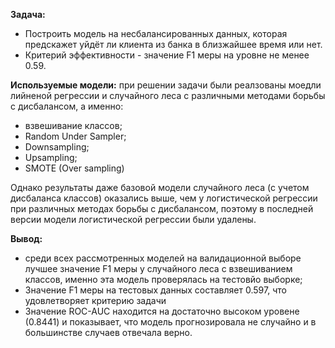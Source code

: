 **Задача:** 
- Построить модель на несбалансированных данных, которая предскажет уйдёт ли клиента из банка в близжайшее время или нет. 
- Критерий эффективности - значение F1 меры на уровне не менее 0.59.

**Используемые модели:** при решении задачи были реалзованы моедли лийненой регрессии и случайного леса с различными методами борьбы с дисбалансом, а именно:
- взвешивание классов; 
- Random Under Sampler;
- Downsampling;
- Upsampling;
- SMOTE (Over sampling)

Однако результаты даже базовой модели случайного леса (с учетом дисбаланса классов) оказались выше, чем у логистической регрессии при различных методах борьбы с дисбалансом, поэтому в последней версии модели логистической регрессии были удалены.

**Вывод:**
- среди всех рассмотренных моделей на валидационной выборе лучшее значение F1 меры у случайного леса с взвешиванием классов, именно эта модель проверялась на тестовйо выборке;
- Значение F1 меры на тестовых данных составляет 0.597, что удовлетворяет критерию задачи
- Значение ROC-AUC находится на достаточно высоком уровене (0.8441) и показывает, что модель прогнозировала не случайно и в большинстве случаев отвечала верно.
